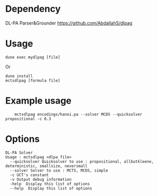 # Dependency

DL-PA Parser&Grounder https://github.com/AbdallahS/dlpag

# Usage

    dune exec mydlpag [file]

Or

    dune install
    mctsdlpag [formula file]

# Example usage

		mctsdlpag encodings/hanoi.pa --solver MCDS --quicksolver propositional -c 0.3

# Options

    DL-PA Solver
    Usage : mctsdlpag <dlpa file>
      --quicksolver Quicksolver to use : propositional, allbutkleene, deterministic, smallsize, neversmall
      --solver Solver to use : MCTS, MCDS, simple
      -c UCT's constant
      -v Output debug information
      -help  Display this list of options
      --help  Display this list of options
